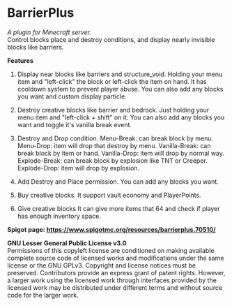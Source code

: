 # BarrierPlus
*A plugin for Minecraft server.*  
Control blocks place and destroy conditions, and display nearly invisible blocks like barriers.


**Features**
1. Display near blocks like barriers and structure_void.
Holding your menu item and "left-click" the block or left-click the item on hand. It has cooldown system to prevent player abuse. You can also add any blocks you want and custom display particle.

2. Destroy creative blocks like barrier and bedrock.
Just holding your menu item and "left-click + shift" on it. You can also add any blocks you want and toggle it's vanilla break event.

3. Destroy and Drop condition.
Menu-Break: can break block by menu.
Menu-Drop: item will drop that destroy by menu.
Vanilla-Break: can break block by item or hand.
Vanilla-Drop: item will drop by normal way.
Explode-Break: can break block by explosion like TNT or Creeper.
Explode-Drop: item will drop by explosion.
4. Add Destroy and Place permission.
You can add any blocks you want.

5. Buy creative blocks.
It support vault economy and PlayerPoints.

6. Give creative blocks
It can give more items that 64 and check if player has enough inventory space.


**Spigot page: https://www.spigotmc.org/resources/barrierplus.70510/**


**GNU Lesser General Public License v3.0**  
Permissions of this copyleft license are conditioned on making available complete source code of licensed works and modifications under the same license or the GNU GPLv3. Copyright and license notices must be preserved. Contributors provide an express grant of patent rights. However, a larger work using the licensed work through interfaces provided by the licensed work may be distributed under different terms and without source code for the larger work.
